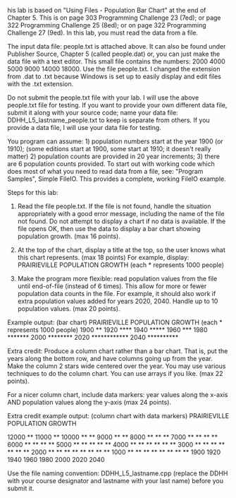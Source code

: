 his lab is based on "Using Files - Population Bar Chart" at the end of Chapter 5. This is on page 303 Programming Challenge 23 (7ed); or page 322 Programming  Challenge 25 (8ed); or on page 322 Programming Challenge 27 (9ed). In this lab, you must read the data from a file.

The input data file: people.txt is attached above. It can also be found under Publisher Source, Chapter 5 (called people.dat) or, you can just make the data file with a text editor. This small file contains the numbers: 2000  4000  5000  9000  14000  18000. Use the file people.txt. I changed the extension from .dat to .txt because Windows is set up to easily display and edit files with the .txt extension.

Do not submit the people.txt file with your lab. I will use the above people.txt file for testing. If you want to provide your own different data file, submit it along with your source code; name your data file: DDHH_L5_lastname_people.txt to keep is separate from others. If you provide a data file, I will use your data file for testing.

You program can assume: 1) population numbers start at the year 1900 (or 1910); (some editions start at 1900, some start at 1910; it doesn't really matter) 2) population counts are provided in 20 year increments; 3) there are 6 population counts provided. To start out with working code which does most of what you need to read data from a file, see: "Program Samples", Simple FileIO. This provides a complete, working FileIO example.

Steps for this lab:

1) Read the file people.txt. If the file is not found, handle the situation appropriately with a good error message, including the name of the file not found. Do not attempt to display a chart if no data is available. If the file opens OK, then use the data to display a bar chart showing population growth.  (max 16 points).

2) At the top of the chart, display a title at the top, so the user knows what this chart represents. (max 18 points) For example, display:
PRAIRIEVILLE POPULATION GROWTH
(each * represents 1000 people)

3) Make the program more flexible: read population values from the file until end-of-file (instead of 6 times). This allow for more or fewer population data counts in the file. For example, it should also work if extra population values added for years 2020, 2040. Handle up to 10 population values. (max 20 points).

Example output: (bar chart)
PRAIRIEVILLE POPULATION GROWTH
(each * represents 1000 people) 
1900 **
1920 ****
1940 *****
1960 ***
1980 *******
2000 ********
2020 ************
2040 **********

Extra credit: Produce a column chart rather than a bar chart. That is, put the years along the bottom row, and have columns going up from the year. Make the column 2 stars wide centered over the year. You may use various techniques to do the column chart. You can use arrays if you like. (max 22 points).

For a nicer column chart, include data markers: year values along the x-axis AND population values along the y-axis (max 24 points).

Extra credit example output: (column chart with data markers)
PRAIRIEVILLE POPULATION GROWTH

12000                                     **
11000                                     **
10000                                     **    **
 9000                                     **    **
 8000                               **    **    **
 7000                         **    **    **    **
 6000                         **    **    **    **
 5000             **          **    **    **    **
 4000       **    **          **    **    **    **
 3000       **    **    **    **    **    **    **
 2000 **    **    **    **    **    **    **    **
 1000 **    **    **    **    **    **    **    **
     1900  1920  1940  1960  1980  2000  2020  2040

Use the file naming convention: DDHH_L5_lastname.cpp (replace the DDHH with your course designator and lastname with your last name) before you submit it.

